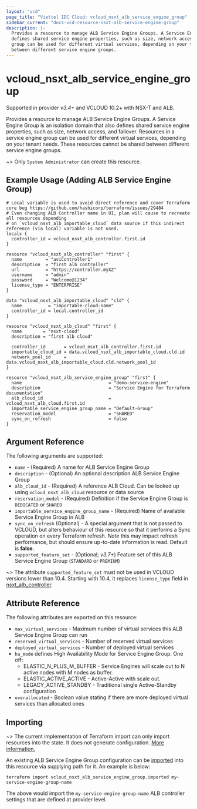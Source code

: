 ```yaml
---
layout: "vcd"
page_title: "Viettel IDC Cloud: vcloud_nsxt_alb_service_engine_group"
sidebar_current: "docs-vcd-resource-nsxt-alb-service-engine-group"
description: |-
  Provides a resource to manage ALB Service Engine Groups. A Service Engine Group is an isolation domain that also
  defines shared service engine properties, such as size, network access, and failover. Resources in a service engine
  group can be used for different virtual services, depending on your tenant needs. These resources cannot be shared
  between different service engine groups.
---
```


# vcloud\_nsxt\_alb\_service\_engine\_group

Supported in provider *v3.4+* and VCLOUD 10.2+ with NSX-T and ALB.

Provides a resource to manage ALB Service Engine Groups. A Service Engine Group is an isolation domain that also
defines shared service engine properties, such as size, network access, and failover. Resources in a service engine
group can be used for different virtual services, depending on your tenant needs. These resources cannot be shared
between different service engine groups.

~> Only `System Administrator` can create this resource.

## Example Usage (Adding ALB Service Engine Group)

```hcl
# Local variable is used to avoid direct reference and cover Terraform core bug https://github.com/hashicorp/terraform/issues/29484
# Even changing ALB Controller name in UI, plan will cause to recreate all resources depending 
# on `vcloud_nsxt_alb_importable_cloud` data source if this indirect reference (via local) variable is not used.
locals {
  controller_id = vcloud_nsxt_alb_controller.first.id
}

resource "vcloud_nsxt_alb_controller" "first" {
  name         = "aviController1"
  description  = "first alb controller"
  url          = "https://controller.myXZ"
  username     = "admin"
  password     = "Welcome@1234"
  license_type = "ENTERPRISE"
}

data "vcloud_nsxt_alb_importable_cloud" "cld" {
  name          = "importable-cloud-name"
  controller_id = local.controller_id
}

resource "vcloud_nsxt_alb_cloud" "first" {
  name        = "nsxt-cloud"
  description = "first alb cloud"

  controller_id       = vcloud_nsxt_alb_controller.first.id
  importable_cloud_id = data.vcloud_nsxt_alb_importable_cloud.cld.id
  network_pool_id     = data.vcloud_nsxt_alb_importable_cloud.cld.network_pool_id
}

resource "vcloud_nsxt_alb_service_engine_group" "first" {
  name                                 = "demo-service-engine"
  description                          = "Service Engine for Terraform documentation"
  alb_cloud_id                         = vcloud_nsxt_alb_cloud.first.id
  importable_service_engine_group_name = "Default-Group"
  reservation_model                    = "SHARED"
  sync_on_refresh                      = false
}
```

## Argument Reference

The following arguments are supported:

* `name` - (Required) A name for ALB Service Engine Group
* `description` - (Optional) An optional description ALB Service Engine Group
* `alb_cloud_id` - (Required) A reference ALB Cloud. Can be looked up using `vcloud_nsxt_alb_cloud` resource or data
  source
* `reservation_model` - (Required) Definition if the Service Engine Group is `DEDICATED` or `SHARED`
* `importable_service_engine_group_name` - (Required) Name of available Service Engine Group in ALB
* `sync_on_refresh` (Optional) - A special argument that is not passed to VCLOUD, but alters behaviour of this resource so
  that it performs a Sync operation on every Terraform refresh. *Note* this may impact refresh performance, but should
  ensure up-to-date information is read. Default is **false**.
* `supported_feature_set` - (Optional; *v3.7+*) Feature set of this ALB Service Engine Group (`STANDARD` or `PREMIUM`)

~> The attribute `supported_feature_set` must not be used in VCLOUD versions lower than 10.4. Starting with 10.4, it replaces `license_type` field in [nsxt_alb_controller](/providers/terraform-viettelidc/vcloud/latest/docs/resources/nsxt_alb_controller).

## Attribute Reference

The following attributes are exported on this resource:

* `max_virtual_services` - Maximum number of virtual services this ALB Service Engine Group can run
* `reserved_virtual_services` - Number of reserved virtual services
* `deployed_virtual_services` - Number of deployed virtual services
* `ha_mode` defines High Availability Mode for Service Engine Group. One off:
  * ELASTIC_N_PLUS_M_BUFFER - Service Engines will scale out to N active nodes with M nodes as buffer.
  * ELASTIC_ACTIVE_ACTIVE - Active-Active with scale out.
  * LEGACY_ACTIVE_STANDBY - Traditional single Active-Standby configuration
* `overallocated` - Boolean value stating if there are more deployed virtual services than allocated ones

## Importing

~> The current implementation of Terraform import can only import resources into the state.
It does not generate configuration. [More information.](https://www.terraform.io/docs/import/)

An existing ALB Service Engine Group configuration can be [imported][docs-import] into this resource
via supplying path for it. An example is
below:

[docs-import]: https://www.terraform.io/docs/import/

```
terraform import vcloud_nsxt_alb_service_engine_group.imported my-service-engine-group-name
```

The above would import the `my-service-engine-group-name` ALB controller settings that are defined at provider
level.
